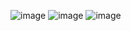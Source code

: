 ![image](https://github.com/user-attachments/assets/eebf6cee-6152-47dc-b90d-fd7eeec25f08)
![image](https://github.com/user-attachments/assets/200dcd43-b599-42bf-9bfe-3c2455201ba7)
![image](https://github.com/user-attachments/assets/77a87867-8f17-45cc-be9c-b05db29ba285)
